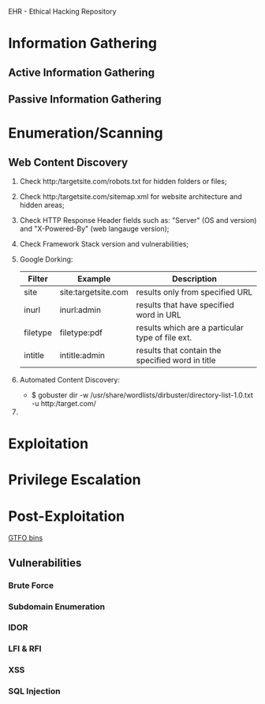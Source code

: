 EHR - Ethical Hacking Repository


# Information Gathering

## Active Information Gathering

## Passive Information Gathering

# Enumeration/Scanning

## Web Content Discovery

1. Check http:/targetsite.com/robots.txt for hidden folders or files;
2. Check http:/targetsite.com/sitemap.xml for website architecture and hidden areas;
3. Check HTTP Response Header fields such as: "Server" (OS and version) and "X-Powered-By" (web langauge version);
4. Check Framework Stack version and vulnerabilities;
5. Google Dorking:
      
      | Filter   | Example             | Description                                      |
      |----------|---------------------|--------------------------------------------------|
      | site     | site:targetsite.com | results only from specified URL                  |
      | inurl    | inurl:admin         | results that have specified word in URL          |
      | filetype | filetype:pdf        | results which are a particular type of file ext. |
      | intitle  | intitle:admin       | results that contain the specified word in title |

6. Automated Content Discovery:
      - $ gobuster dir -w /usr/share/wordlists/dirbuster/directory-list-1.0.txt -u http:/target.com/
8.

# Exploitation

# Privilege Escalation

# Post-Exploitation
[GTFO bins](https://gtfobins.github.io/)

## Vulnerabilities

### Brute Force

### Subdomain Enumeration

### IDOR

### LFI & RFI

### XSS

### SQL Injection
